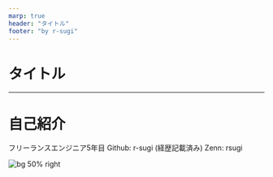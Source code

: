 ```yaml
---
marp: true
header: "タイトル"
footer: "by r-sugi"
---
```

<!-- タイトル: 10秒以内 -->
# タイトル

---
<!-- 自己紹介: 15秒以内 -->
# 自己紹介

フリーランスエンジニア5年目
Github: r-sugi (経歴記載済み)
Zenn: rsugi

![bg 50% right](../assets/images/zenn-icon.jpeg)
